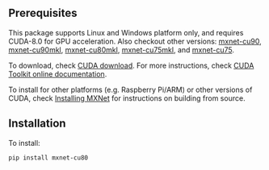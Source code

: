 Prerequisites
------------
This package supports Linux and Windows platform only, and requires CUDA-8.0 for GPU acceleration. Also checkout other versions: [mxnet-cu90](https://pypi.python.org/pypi/mxnet-cu90/), [mxnet-cu90mkl](https://pypi.python.org/pypi/mxnet-cu90mkl/), [mxnet-cu80mkl](https://pypi.python.org/pypi/mxnet-cu80mkl/), [mxnet-cu75mkl](https://pypi.python.org/pypi/mxnet-cu75mkl/), and [mxnet-cu75](https://pypi.python.org/pypi/mxnet-cu75/).

To download, check [CUDA download](https://developer.nvidia.com/cuda-downloads). For more instructions, check [CUDA Toolkit online documentation](http://docs.nvidia.com/cuda/index.html).

To install for other platforms (e.g. Raspberry Pi/ARM) or other versions of CUDA, check [Installing MXNet](https://mxnet.incubator.apache.org/versions/master/install/index.html) for instructions on building from source.

Installation
------------
To install:
```bash
pip install mxnet-cu80
```
